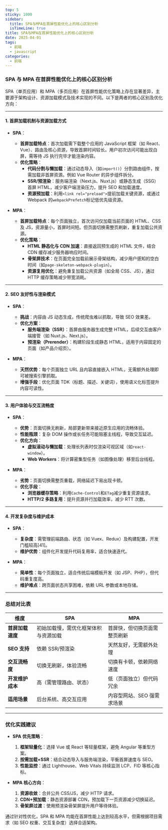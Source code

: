 ```yaml
---
top: 5
sticky: 1000
sidebar:
  title: SPA与MPA在首屏性能优化上的核心区别分析
  isTimeLine: true
title: SPA与MPA在首屏性能优化上的核心区别分析
date: 2025-04-01
tags:
  - 前端
  - javascript
categories:
  - 前端
---
```


<!--
 * @Description:
 * @Author: zhengfei.tan
 * @Date: 2025-04-01 22:38:58
 * @FilePath: \VitePress\docs\01.JavaScript\SPA与MPA在首屏性能优化上的核心区别分析.md
-->

### SPA 与 MPA 在首屏性能优化上的核心区别分析

SPA（单页应用）和 MPA（多页应用）在首屏性能优化策略上存在显著差异，主要源于架构设计、资源加载模式及技术实现的不同。以下是两者的核心区别及优化方向：

---

#### 1. **首屏加载机制与资源加载方式**

- **SPA**：

  - **首屏加载特点**：首次加载需下载整个应用的 JavaScript 框架（如 React、Vue）、路由及核心资源，导致首屏时间较长。用户初次访问可能出现白屏，需等待 JS 执行完毕才能渲染内容。
  - **优化策略**：
    - **代码分割与懒加载**：通过动态导入（如`import()`）分割路由组件，按需加载非首屏资源。例如 Vue Router 的异步组件拆分。
    - **SSR/预渲染**：服务端渲染（Next.js、Nuxt.js）或静态生成（SSG）首屏 HTML，减少客户端渲染压力，提升 SEO 和加载速度。
    - **资源预加载**：利用`<link rel="preload">`提前加载关键资源，或通过 Webpack 的`webpackPrefetch`标记低优先级资源。

- **MPA**：
  - **首屏加载特点**：每个页面独立，首次访问仅加载当前页面的 HTML、CSS 及 JS，资源量小，首屏时间短。但页面切换需整页刷新，重复加载公共资源。
  - **优化策略**：
    - **HTML 静态化与 CDN 加速**：直接返回预生成的 HTML 文件，结合 CDN 缓存减少服务器响应时间。
    - **骨架屏技术**：在页面完全加载前展示骨架结构，减少用户感知的空白时间（如`page-skeleton-webpack-plugin`）。
    - **资源复用优化**：避免重复加载公共资源（如全局 CSS、JS），通过 HTTP 缓存策略减少带宽消耗。

---

#### 2. **SEO 友好性与渲染模式**

- **SPA**：

  - **挑战**：内容由 JS 动态生成，传统爬虫难以抓取，导致 SEO 效果差。
  - **优化方案**：
    - **服务端渲染（SSR）**：首屏由服务器生成完整 HTML，后续交互由客户端接管（如 Nuxt.js、Next.js）。
    - **预渲染（Prerender）**：构建阶段生成静态 HTML，适用于内容固定的页面（如产品介绍页）。

- **MPA**：
  - **天然优势**：每个页面独立 URL 且内容直接嵌入 HTML，无需额外处理即可被搜索引擎抓取。
  - **增强手段**：优化页面 TDK（标题、描述、关键词），使用语义化标签提升内容可读性。

---

#### 3. **用户体验与交互流畅度**

- **SPA**：

  - **优势**：页面切换无刷新，局部更新带来接近原生应用的流畅体验。
  - **性能瓶颈**：复杂 DOM 操作或长任务可能阻塞主线程，导致交互延迟。
  - **优化方向**：
    - **虚拟滚动与懒加载**：处理长列表时仅渲染可视区域（如`react-window`）。
    - **Web Workers**：将计算密集型任务（如图像处理）移至后台线程。

- **MPA**：
  - **劣势**：页面切换需整页重载，网络延迟下易出现卡顿。
  - **优化手段**：
    - **浏览器缓存策略**：利用`Cache-Control`和`ETag`减少重复资源请求。
    - **HTTP/2 多路复用**：提升资源并行加载效率，减少 RTT 次数。

---

#### 4. **开发复杂度与维护成本**

- **SPA**：

  - **复杂度**：需管理前端路由、状态（如 Vuex、Redux）及构建配置，开发门槛较高[41]。
  - **维护优势**：组件化开发提升代码复用率，适合快速迭代。

- **MPA**：
  - **简单性**：每个页面独立，适合传统后端模板开发（如 JSP、PHP），但代码重复度高。
  - **维护难点**：跨页面状态共享困难，依赖 URL 参数或本地存储。

---

### 总结对比表

| 维度             | SPA                                  | MPA                          |
| ---------------- | ------------------------------------ | ---------------------------- |
| **首屏加载速度** | 初始加载慢，需优化框架体积与资源加载 | 首屏快，但切换页面需整页刷新 |
| **SEO 支持**     | 依赖 SSR/预渲染                      | 天然友好，无需额外处理       |
| **交互流畅度**   | 切换无刷新，体验流畅                 | 切换有卡顿，依赖网络速度     |
| **开发维护成本** | 高（需管理路由、状态）               | 低（页面独立）但代码冗余     |
| **适用场景**     | 后台系统、高交互应用                 | 内容型网站、SEO 强需求场景   |

---

### 优化实践建议

- **SPA 优先策略**：

  1. **框架轻量化**：选择 Vue 或 React 等轻量框架，避免 Angular 等重型方案。
  2. **按需加载+SSR**：结合动态导入与服务端渲染，平衡首屏速度与 SEO。
  3. **性能监控**：通过 Lighthouse、Web Vitals 持续监测 LCP、FID 等核心指标。

- **MPA 核心方向**：
  1. **资源收敛**：合并公共 CSS/JS，减少 HTTP 请求。
  2. **CDN+预加载**：静态资源部署 CDN，预加载下一页资源减少切换延迟。
  3. **骨架屏过渡**：使用预渲染骨架屏提升用户等待体验。

通过针对性优化，SPA 和 MPA 均能在首屏性能上达到较高水平，但需根据项目需求（如 SEO 权重、交互复杂度）选择合适架构。
